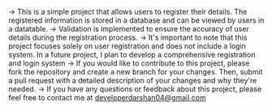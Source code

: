 -> This is a simple project that allows users to register their details. The registered information is stored in a database and can be viewed by users in a datatable. 
-> Validation is implemented to ensure the accuracy of user details during the registration process. 
-> It's important to note that this project focuses solely on user registration and does not include a login system. In a future project, I plan to develop a comprehensive registration and login system
-> If you would like to contribute to this project, please fork the repository and create a new branch for your changes. Then, submit a pull request with a detailed description of your changes and why they're needed.
-> If you have any questions or feedback about this project, please feel free to contact me at developerdarshan04@gmail.com
